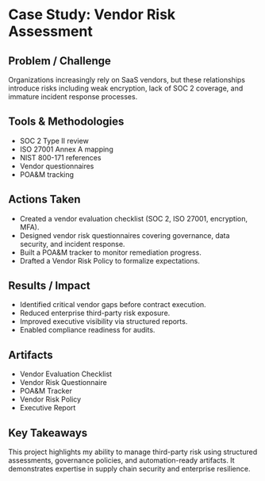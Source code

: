 # Case Study: Vendor Risk Assessment

## Problem / Challenge
Organizations increasingly rely on SaaS vendors, but these relationships introduce risks including weak encryption, lack of SOC 2 coverage, and immature incident response processes.

## Tools & Methodologies
* SOC 2 Type II review  
* ISO 27001 Annex A mapping  
* NIST 800-171 references  
* Vendor questionnaires  
* POA&M tracking  

## Actions Taken
- Created a vendor evaluation checklist (SOC 2, ISO 27001, encryption, MFA).  
- Designed vendor risk questionnaires covering governance, data security, and incident response.  
- Built a POA&M tracker to monitor remediation progress.  
- Drafted a Vendor Risk Policy to formalize expectations.  

## Results / Impact
- Identified critical vendor gaps before contract execution.  
- Reduced enterprise third-party risk exposure.  
- Improved executive visibility via structured reports.  
- Enabled compliance readiness for audits.  

## Artifacts
- Vendor Evaluation Checklist  
- Vendor Risk Questionnaire  
- POA&M Tracker  
- Vendor Risk Policy  
- Executive Report  

## Key Takeaways
This project highlights my ability to manage third-party risk using structured assessments, governance policies, and automation-ready artifacts. It demonstrates expertise in supply chain security and enterprise resilience.
